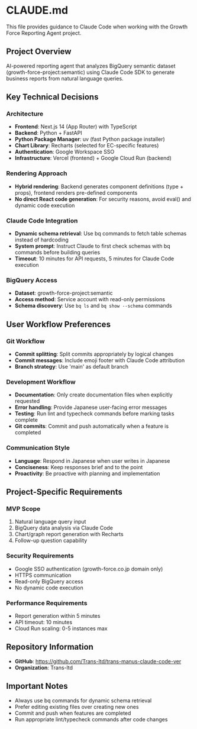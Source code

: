 # CLAUDE.md

This file provides guidance to Claude Code when working with the Growth Force Reporting Agent project.

## Project Overview

AI-powered reporting agent that analyzes BigQuery semantic dataset (growth-force-project:semantic) using Claude Code SDK to generate business reports from natural language queries.

## Key Technical Decisions

### Architecture
- **Frontend**: Next.js 14 (App Router) with TypeScript
- **Backend**: Python + FastAPI
- **Python Package Manager**: uv (fast Python package installer)
- **Chart Library**: Recharts (selected for EC-specific features)
- **Authentication**: Google Workspace SSO
- **Infrastructure**: Vercel (frontend) + Google Cloud Run (backend)

### Rendering Approach
- **Hybrid rendering**: Backend generates component definitions (type + props), frontend renders pre-defined components
- **No direct React code generation**: For security reasons, avoid eval() and dynamic code execution

### Claude Code Integration
- **Dynamic schema retrieval**: Use bq commands to fetch table schemas instead of hardcoding
- **System prompt**: Instruct Claude to first check schemas with bq commands before building queries
- **Timeout**: 10 minutes for API requests, 5 minutes for Claude Code execution

### BigQuery Access
- **Dataset**: growth-force-project:semantic
- **Access method**: Service account with read-only permissions
- **Schema discovery**: Use `bq ls` and `bq show --schema` commands

## User Workflow Preferences

### Git Workflow
- **Commit splitting**: Split commits appropriately by logical changes
- **Commit messages**: Include emoji footer with Claude Code attribution
- **Branch strategy**: Use 'main' as default branch

### Development Workflow
- **Documentation**: Only create documentation files when explicitly requested
- **Error handling**: Provide Japanese user-facing error messages
- **Testing**: Run lint and typecheck commands before marking tasks complete
- **Git commits**: Commit and push automatically when a feature is completed

### Communication Style
- **Language**: Respond in Japanese when user writes in Japanese
- **Conciseness**: Keep responses brief and to the point
- **Proactivity**: Be proactive with planning and implementation

## Project-Specific Requirements

### MVP Scope
1. Natural language query input
2. BigQuery data analysis via Claude Code
3. Chart/graph report generation with Recharts
4. Follow-up question capability

### Security Requirements
- Google SSO authentication (growth-force.co.jp domain only)
- HTTPS communication
- Read-only BigQuery access
- No dynamic code execution

### Performance Requirements
- Report generation within 5 minutes
- API timeout: 10 minutes
- Cloud Run scaling: 0-5 instances max

## Repository Information
- **GitHub**: https://github.com/Trans-ltd/trans-manus-claude-code-ver
- **Organization**: Trans-ltd

## Important Notes
- Always use bq commands for dynamic schema retrieval
- Prefer editing existing files over creating new ones
- Commit and push when features are completed
- Run appropriate lint/typecheck commands after code changes